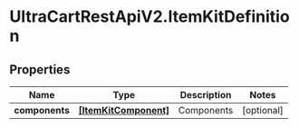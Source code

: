 # UltraCartRestApiV2.ItemKitDefinition

## Properties

Name | Type | Description | Notes
------------ | ------------- | ------------- | -------------
**components** | [**[ItemKitComponent]**](ItemKitComponent.md) | Components | [optional] 


